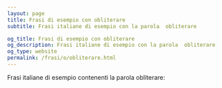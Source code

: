 ```yaml
---
layout: page
title: Frasi di esempio con obliterare 
subtitle: Frasi italiane di esempio con la parola  obliterare

og_title: Frasi di esempio con obliterare 
og_description: Frasi italiane di esempio con la parola  obliterare
og_type: website
permalink: /frasi/o/obliterare.html
---
```


Frasi italiane di esempio contenenti la parola obliterare:


